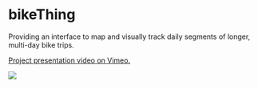 # bikeThing

Providing an interface to map and visually track daily segments of longer, multi-day bike trips.

[Project presentation video on Vimeo.](https://vimeo.com/album/4355916/video/199372736)

![](./stock/bikeThingdemo.gif)
